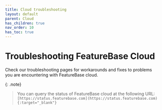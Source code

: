 ```yaml
---
title: Cloud troubleshooting
layout: default
parent: Cloud
has_children: true
nav_order: 10
has_toc: true
---
```


# Troubleshooting FeatureBase Cloud

Check our troubleshooting pages for workarounds and fixes to problems you are encountering with FeatureBase cloud.

{: .note}
>You can query the status of FeatureBase cloud at the following URL:
>`[https://status.featurebase.com](https://status.featurebase.com){:target="_blank"}`
